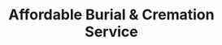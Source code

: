 ---
title: "Affordable Burial & Cremation Service"
url: /austin/affordable-burial-und-cremation-service/
shop: Bestattungen
---